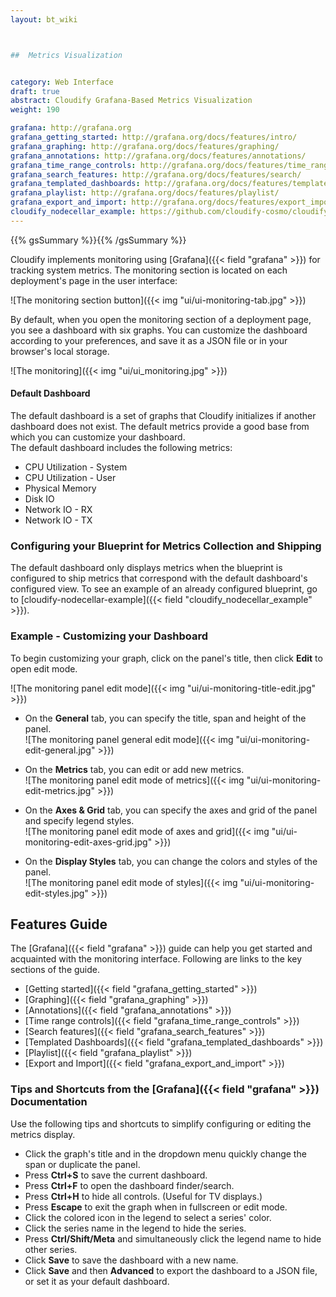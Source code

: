 ```yaml
---
layout: bt_wiki



##  Metrics Visualization


category: Web Interface
draft: true
abstract: Cloudify Grafana-Based Metrics Visualization
weight: 190

grafana: http://grafana.org
grafana_getting_started: http://grafana.org/docs/features/intro/
grafana_graphing: http://grafana.org/docs/features/graphing/
grafana_annotations: http://grafana.org/docs/features/annotations/
grafana_time_range_controls: http://grafana.org/docs/features/time_range/
grafana_search_features: http://grafana.org/docs/features/search/
grafana_templated_dashboards: http://grafana.org/docs/features/templated_dashboards/
grafana_playlist: http://grafana.org/docs/features/playlist/
grafana_export_and_import: http://grafana.org/docs/features/export_import/
cloudify_nodecellar_example: https://github.com/cloudify-cosmo/cloudify-nodecellar-example
---
```

{{% gsSummary %}}{{% /gsSummary %}}


Cloudify implements monitoring using [Grafana]({{< field "grafana" >}}) for tracking system metrics.
The monitoring section is located on each deployment's page in the user interface:

![The monitoring section button]({{< img "ui/ui-monitoring-tab.jpg" >}})

By default, when you open the monitoring section of a deployment page, you see a dashboard with six graphs.
You can customize the dashboard according to your preferences, and save it as a JSON file or in your browser's local storage.

![The monitoring]({{< img "ui/ui_monitoring.jpg" >}})

#### Default Dashboard

The default dashboard is a set of graphs that Cloudify initializes if another dashboard does not exist.
The default metrics provide a good base from which you can customize your dashboard.<br>
The default dashboard includes the following metrics:

* CPU Utilization - System
* CPU Utilization - User
* Physical Memory
* Disk IO
* Network IO - RX
* Network IO - TX

### Configuring your Blueprint for Metrics Collection and Shipping

The default dashboard only displays metrics when the blueprint is configured to ship metrics that correspond with the default dashboard's configured view. To see an example of an already configured blueprint, go to [cloudify-nodecellar-example]({{< field "cloudify_nodecellar_example" >}}).


### Example - Customizing your Dashboard

To begin customizing your graph, click on the panel's title, then click **Edit** to open edit mode.

![The monitoring panel edit mode]({{< img "ui/ui-monitoring-title-edit.jpg" >}})<br>

* On the **General** tab, you can specify the title, span and height of the panel.  
  ![The monitoring panel general edit mode]({{< img "ui/ui-monitoring-edit-general.jpg" >}})

* On the **Metrics** tab, you can edit or add new metrics.  
  ![The monitoring panel edit mode of metrics]({{< img "ui/ui-monitoring-edit-metrics.jpg" >}})

* On the **Axes & Grid** tab, you can specify the axes and grid of the panel and specify legend styles.  
  ![The monitoring panel edit mode of axes and grid]({{< img "ui/ui-monitoring-edit-axes-grid.jpg" >}})

* On the **Display Styles** tab, you can change the colors and styles of the panel.  
  ![The monitoring panel edit mode of styles]({{< img "ui/ui-monitoring-edit-styles.jpg" >}})

## Features Guide
The [Grafana]({{< field "grafana" >}}) guide can help you get started and acquainted with the monitoring interface. Following are links to the key sections of the guide.

* [Getting started]({{< field "grafana_getting_started" >}})
* [Graphing]({{< field "grafana_graphing" >}})
* [Annotations]({{< field "grafana_annotations" >}})
* [Time range controls]({{< field "grafana_time_range_controls" >}})
* [Search features]({{< field "grafana_search_features" >}})
* [Templated Dashboards]({{< field "grafana_templated_dashboards" >}})
* [Playlist]({{< field "grafana_playlist" >}})
* [Export and Import]({{< field "grafana_export_and_import" >}})

### Tips and Shortcuts from the [Grafana]({{< field "grafana" >}}) Documentation
Use the following tips and shortcuts to simplify configuring or editing the metrics display.<br>
* Click the graph's title and in the dropdown menu quickly change the span or duplicate the panel.
* Press **Ctrl+S** to save the current dashboard.
* Press **Ctrl+F** to open the dashboard finder/search.
* Press **Ctrl+H** to hide all controls. (Useful for TV displays.)
* Press **Escape** to exit the graph when in fullscreen or edit mode.
* Click the colored icon in the legend to select a series' color.
* Click the series name in the legend to hide the series.
* Press **Ctrl/Shift/Meta** and simultaneously click the legend name to hide other series.
* Click **Save** to save the dashboard with a new name.
* Click **Save** and then **Advanced** to export the dashboard to a JSON file, or set it as your default dashboard.
